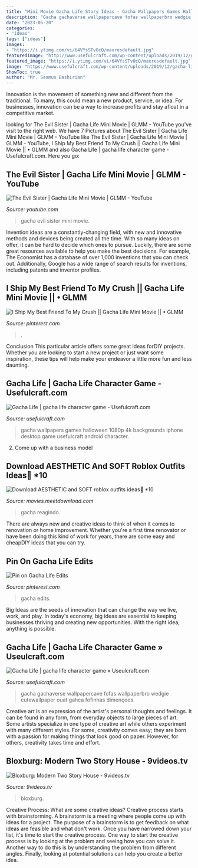 ```yaml
---
title: "Mini Movie Gacha Life Story Ideas - Gacha Wallpapers Games Halloween 1080p 4k Backgrounds Iphone Desktop Game Usefulcraft Android Character"
description: "Gacha gachaverse wallpapercave fofas wallpaperbro wedgie cutewallpaper ouat gahca fofinhas dimençoes"
date: "2023-05-20"
categories:
- "ideas"
tags: ["ideas"]
images:
- "https://i.ytimg.com/vi/64VYsSTvOcQ/maxresdefault.jpg"
featuredImage: "http://www.usefulcraft.com/wp-content/uploads/2019/12/gacha-life-10.jpg"
featured_image: "https://i.ytimg.com/vi/64VYsSTvOcQ/maxresdefault.jpg"
image: "https://www.usefulcraft.com/wp-content/uploads/2019/12/gacha-life-22.jpg"
ShowToc: true
author: "Mr. Seamus Bashirian"
---
```



Innovation is the movement of something new and different from the traditional. To many, this could mean a new product, service, or idea. For businesses, innovation can be a way to increase profits and stay afloat in a competitive market.

	

		
looking for The Evil Sister | Gacha Life Mini Movie | GLMM - YouTube you've visit to the right web. We have 7 Pictures about The Evil Sister | Gacha Life Mini Movie | GLMM - YouTube like The Evil Sister | Gacha Life Mini Movie | GLMM - YouTube, I Ship My Best Friend To My Crush || Gacha Life Mini Movie || • GLMM and also Gacha Life | gacha life character game - Usefulcraft.com. Here you go:
		
    
## The Evil Sister | Gacha Life Mini Movie | GLMM - YouTube

<img loading=lazy src="https://i.ytimg.com/vi/4kqyC-Z0GII/maxresdefault.jpg" onerror="this.onerror=null;this.src='https://tse4.mm.bing.net/th?id=OIP.kPYjs8bWszfZ-GYqmVac2AHaEK&amp;pid=15.1';" alt="The Evil Sister | Gacha Life Mini Movie | GLMM - YouTube">

_Source: youtube.com_

>gacha evil sister mini movie. 

	

Invention ideas are a constantly-changing field, with new and innovative methods and devices being created all the time. With so many ideas on offer, it can be hard to decide which ones to pursue. Luckily, there are some great resources available to help you make the best decisions. For example, The Economist has a database of over 1,000 inventions that you can check out. Additionally, Google has a wide range of search results for inventions, including patents and inventor profiles.

    
## I Ship My Best Friend To My Crush || Gacha Life Mini Movie || • GLMM

<img loading=lazy src="https://i.pinimg.com/736x/c6/34/17/c634171d10b16c3b1307ec9e4afc9894.jpg" onerror="this.onerror=null;this.src='https://tse1.mm.bing.net/th?id=OIP.qGoJoE1wtBro6fA9jyGbJgHaFj&amp;pid=15.1';" alt="I Ship My Best Friend To My Crush || Gacha Life Mini Movie || • GLMM">

_Source: pinterest.com_

>. 

	

Conclusion
This particular article offers some great ideas forDIY projects. Whether you are looking to start a new project or just want some inspiration, these tips will help make your endeavor a little more fun and less daunting.

    
## Gacha Life | Gacha Life Character Game - Usefulcraft.com

<img loading=lazy src="http://www.usefulcraft.com/wp-content/uploads/2019/12/gacha-life-10.jpg" onerror="this.onerror=null;this.src='https://tse1.mm.bing.net/th?id=OIP.9saXNzjesH1A5mFnRo55XwHaEK&amp;pid=15.1';" alt="Gacha Life | gacha life character game - Usefulcraft.com">

_Source: usefulcraft.com_

>gacha wallpapers games halloween 1080p 4k backgrounds iphone desktop game usefulcraft android character. 

	

2. Come up with a business model

    
## Download AESTHETIC And SOFT Roblox Outfits Ideas🍑 *10

<img loading=lazy src="https://i.ytimg.com/vi/64VYsSTvOcQ/maxresdefault.jpg" onerror="this.onerror=null;this.src='https://tse2.mm.bing.net/th?id=OIP.U_B0Jz91tAPnqUe2SdmG3AHaEK&amp;pid=15.1';" alt="Download AESTHETIC and SOFT roblox outfits ideas🍑 *10">

_Source: movies.meetdownload.com_

>gacha reagindo. 

	

There are always new and creative ideas to think of when it comes to renovation or home improvement. Whether you're a first time renovator or have been doing this kind of work for years, there are some easy and cheapDIY ideas that you can try.

    
## Pin On Gacha Life Edits

<img loading=lazy src="https://i.pinimg.com/736x/7e/07/eb/7e07ebfd34e758afb545db03f1e80e54.jpg" onerror="this.onerror=null;this.src='https://tse2.mm.bing.net/th?id=OIP.CPxH978RptaGjtbdS5ujqAHaJ3&amp;pid=15.1';" alt="Pin on Gacha Life Edits">

_Source: pinterest.com_

>gacha edits. 

	

Big Ideas are the seeds of innovation that can change the way we live, work, and play. In today's economy, big ideas are essential to keeping businesses thriving and creating new opportunities. With the right idea, anything is possible.

    
## Gacha Life | Gacha Life Character Game » Useulcraft.com

<img loading=lazy src="https://www.usefulcraft.com/wp-content/uploads/2019/12/gacha-life-22.jpg" onerror="this.onerror=null;this.src='https://tse1.mm.bing.net/th?id=OIP.oLAVfAJm-RjDVYFMInPrIAHaFj&amp;pid=15.1';" alt="Gacha Life | gacha life character game » Useulcraft.com">

_Source: usefulcraft.com_

>gacha gachaverse wallpapercave fofas wallpaperbro wedgie cutewallpaper ouat gahca fofinhas dimençoes. 

	

Creative art is an expression of the artist's personal thoughts and feelings. It can be found in any form, from everyday objects to large pieces of art. Some artists specialize in one type of creative art while others experiment with many different styles. For some, creativity comes easy; they are born with a passion for making things that look good on paper. However, for others, creativity takes time and effort.

    
## Bloxburg: Modern Two Story House - 9videos.tv

<img loading=lazy src="https://i.ytimg.com/vi/-sAQQnlZUZU/maxresdefault.jpg" onerror="this.onerror=null;this.src='https://tse1.mm.bing.net/th?id=OIP.YU8grvlgE_9g0DgyFrQXpQHaEK&amp;pid=15.1';" alt="Bloxburg: Modern Two Story House - 9videos.tv">

_Source: 9videos.tv_

>bloxburg. 

	

Creative Process: What are some creative ideas?
Creative process starts with brainstorming. A brainstorm is a meeting where people come up with ideas for a project. The purpose of a brainstorm is to get feedback on what ideas are feasible and what don't work. Once you have narrowed down your list, it's time to start the creative process.
One way to start the creative process is by looking at the problem and seeing how you can solve it. Another way to do this is by understanding the problem from different angles. Finally, looking at potential solutions can help you create a better idea.

